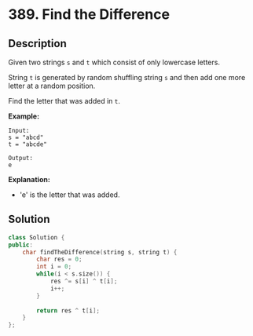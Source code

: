 # 389. Find the Difference

## Description

Given two strings `s` and `t` which consist of only lowercase letters.

String `t` is generated by random shuffling string `s` and then add one more letter at a random position.

Find the letter that was added in `t`.

**Example:**

```
Input:
s = "abcd"
t = "abcde"

Output:
e
```

**Explanation:**

- 'e' is the letter that was added.

## Solution

```cpp
class Solution {
public:
    char findTheDifference(string s, string t) {
        char res = 0;
        int i = 0;
        while(i < s.size()) {
            res ^= s[i] ^ t[i];
            i++;
        }
        
        return res ^ t[i];
    }
};
```